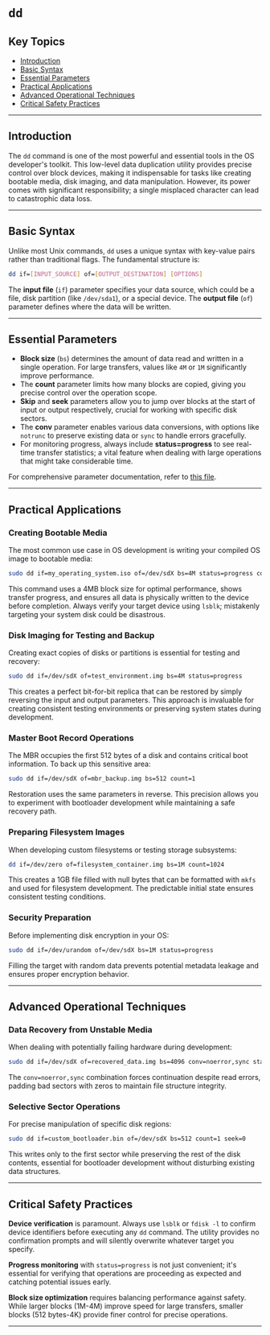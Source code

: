 # `dd`

## Key Topics

+ [Introduction](#introduction)
+ [Basic Syntax](#basic-syntax)
+ [Essential Parameters](#essential-parameters)
+ [Practical Applications](#practical-applications)
+ [Advanced Operational Techniques](#advanced-operational-techniques)
+ [Critical Safety Practices](#critical-safety-practices)

---

## Introduction

The `dd` command is one of the most powerful and essential tools in the OS developer's toolkit. This low-level data duplication utility provides precise control over block devices, making it indispensable for tasks like creating bootable media, disk imaging, and data manipulation. However, its power comes with significant responsibility; a single misplaced character can lead to catastrophic data loss.

---

## Basic Syntax

Unlike most Unix commands, `dd` uses a unique syntax with key-value pairs rather than traditional flags. The fundamental structure is:

```bash
dd if=[INPUT_SOURCE] of=[OUTPUT_DESTINATION] [OPTIONS]
```

The **input file** (`if`) parameter specifies your data source, which could be a file, disk partition (like `/dev/sda1`), or a special device. The **output file** (`of`) parameter defines where the data will be written.

---

## Essential Parameters

+ **Block size** (`bs`) determines the amount of data read and written in a single operation. For large transfers, values like `4M` or `1M` significantly improve performance.
+ The **count** parameter limits how many blocks are copied, giving you precise control over the operation scope.
+ **Skip** and **seek** parameters allow you to jump over blocks at the start of input or output respectively, crucial for working with specific disk sectors.
+ The **conv** parameter enables various data conversions, with options like `notrunc` to preserve existing data or `sync` to handle errors gracefully.
+ For monitoring progress, always include **status=progress** to see real-time transfer statistics; a vital feature when dealing with large operations that might take considerable time.

For comprehensive parameter documentation, refer to [this file](./parameters.md).

---

## Practical Applications

### Creating Bootable Media

The most common use case in OS development is writing your compiled OS image to bootable media:

```bash
sudo dd if=my_operating_system.iso of=/dev/sdX bs=4M status=progress conv=fdatasync
```

This command uses a 4MB block size for optimal performance, shows transfer progress, and ensures all data is physically written to the device before completion. Always verify your target device using `lsblk`; mistakenly targeting your system disk could be disastrous.

### Disk Imaging for Testing and Backup

Creating exact copies of disks or partitions is essential for testing and recovery:

```bash
sudo dd if=/dev/sdX of=test_environment.img bs=4M status=progress
```

This creates a perfect bit-for-bit replica that can be restored by simply reversing the input and output parameters. This approach is invaluable for creating consistent testing environments or preserving system states during development.

### Master Boot Record Operations

The MBR occupies the first 512 bytes of a disk and contains critical boot information. To back up this sensitive area:

```bash
sudo dd if=/dev/sdX of=mbr_backup.img bs=512 count=1
```

Restoration uses the same parameters in reverse. This precision allows you to experiment with bootloader development while maintaining a safe recovery path.

### Preparing Filesystem Images

When developing custom filesystems or testing storage subsystems:

```bash
dd if=/dev/zero of=filesystem_container.img bs=1M count=1024
```

This creates a 1GB file filled with null bytes that can be formatted with `mkfs` and used for filesystem development. The predictable initial state ensures consistent testing conditions.

### Security Preparation

Before implementing disk encryption in your OS:

```bash
sudo dd if=/dev/urandom of=/dev/sdX bs=1M status=progress
```

Filling the target with random data prevents potential metadata leakage and ensures proper encryption behavior.

---

## Advanced Operational Techniques

### Data Recovery from Unstable Media

When dealing with potentially failing hardware during development:

```bash
sudo dd if=/dev/sdX of=recovered_data.img bs=4096 conv=noerror,sync status=progress
```

The `conv=noerror,sync` combination forces continuation despite read errors, padding bad sectors with zeros to maintain file structure integrity.

### Selective Sector Operations

For precise manipulation of specific disk regions:

```bash
sudo dd if=custom_bootloader.bin of=/dev/sdX bs=512 count=1 seek=0
```

This writes only to the first sector while preserving the rest of the disk contents, essential for bootloader development without disturbing existing data structures.

---

## Critical Safety Practices

**Device verification** is paramount. Always use `lsblk` or `fdisk -l` to confirm device identifiers before executing any `dd` command. The utility provides no confirmation prompts and will silently overwrite whatever target you specify.

**Progress monitoring** with `status=progress` is not just convenient; it's essential for verifying that operations are proceeding as expected and catching potential issues early.

**Block size optimization** requires balancing performance against safety. While larger blocks (1M-4M) improve speed for large transfers, smaller blocks (512 bytes-4K) provide finer control for precise operations.

---
